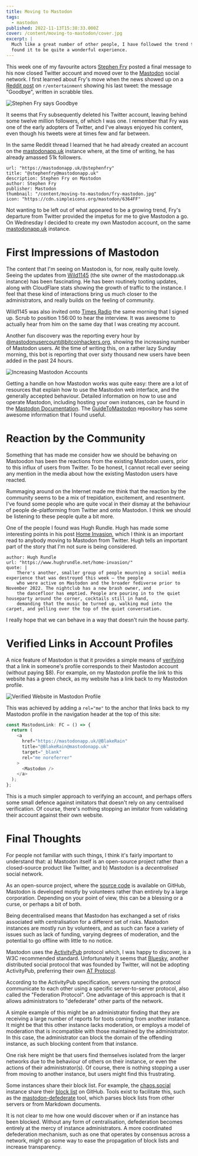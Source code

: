 ```yaml
---
title: Moving to Mastodon
tags:
  - mastodon
published: 2022-11-13T15:38:33.000Z
cover: /content/moving-to-mastodon/cover.jpg
excerpt: |
  Much like a great number of other people, I have followed the trend towards Mastodon, and have
  found it to be quite a wonderful experience.
---
```


This week one of my favourite actors [Stephen Fry] posted a final message to his now closed Twitter account and moved
over to the [Mastodon] social network. I first learned about Fry's move when the news showed up on a [Reddit post] on
`r/entertainment` showing his last tweet: the message "Goodbye", written in scrabble tiles.

![Stephen Fry says Goodbye](/content/moving-to-mastodon/fry-scrabble.jpg)

It seems that Fry subsequently deleted his Twitter account, leaving behind some twelve million followers, of which I was
one. I remember that Fry was one of the early adopters of Twitter, and I've always enjoyed his content, even though his
tweets were at times few and far between.

In the same Reddit thread I learned that he had already created an account on the [mastodonapp.uk] instance where, at
the time of writing, he has already amassed 51k followers.

```bookmark
url: "https://mastodonapp.uk/@stephenfry"
title: "@stephenfry@mastodonapp.uk"
description: Stephen Fry on Mastodon
author: Stephen Fry
publisher: Mastodon
thumbnail: "/content/moving-to-mastodon/fry-mastodon.jpg"
icon: "https://cdn.simpleicons.org/mastodon/6364FF"
```

Not wanting to be left out of what appeared to be a growing trend, Fry's departure from Twitter provided the impetus for
me to give Mastodon a go. On Wednesday I decided to create my own Mastodon account, on the same [mastodonapp.uk]
instance.

# First Impressions of Mastodon

The content that I'm seeing on Mastodon is, for now, really quite lovely. Seeing the updates from [Wild1145] (the site
owner of the mastodonapp.uk instance) has been fascinating. He has been routinely tooting updates, along with CloudFlare
stats showing the growth of traffic to the instance. I feel that these kind of interactions bring us much closer to the
administrators, and really builds on the feeling of community.

Wild1145 was also invited onto [Times Radio] the same morning that I signed up. Scrub to position 1:56:00 to hear the
interview. It was awesome to actually hear from him on the same day that I was creating my account.

Another fun discovery was the reporting every hour by [@mastodonusercount@bitcoinhackers.org], showing the increasing
number of Mastodon users. At the time of writing this, on a rather lazy Sunday morning, this bot is reporting that over
sixty thousand new users have been added in the past 24 hours.

![Increasing Mastodon Accounts](/content/moving-to-mastodon/example-user-count.jpg)

Getting a handle on how Mastodon works was quite easy: there are a lot of resources that explain how to use the Mastodon
web interface, and the generally accepted behaviour. Detailed information on how to use and operate Mastodon, including
hosting your own instances, can be found in the [Mastodon Documentation]. The [GuideToMastodon] repository has some
awesome information that I found useful.

# Reaction by the Community

Something that has made me consider how we should be behaving on Mastoodon has been the reactions from the existing
Mastodon users, prior to this influx of users from Twitter. To be honest, I cannot recall ever seeing any mention in the
media about how the existing Mastodon users have reacted.

Rummaging around on the Internet made me think that the reaction by the community seems to be a mix of trepidation,
excitement, and resentment. I've found some people who are quite vocal in their dismay at the behaviour of people
de-platforming from Twitter and onto Mastodon. I think we should be listening to these people quite a bit more.

One of the people I found was Hugh Rundle. Hugh has made some interesting points in his post [Home Invasion], which I
think is an important read to anybody moving to Mastodon from Twitter. Hugh tells an important part of the story that
I'm not sure is being considered.

```quote
author: Hugh Rundle
url: "https://www.hughrundle.net/home-invasion/"
quote: |
    There's another, smaller group of people mourning a social media experience that was destroyed this week — the people
    who were active on Mastodon and the broader fediverse prior to November 2022. The nightclub has a new brash owner, and
    the dancefloor has emptied. People are pouring in to the quiet houseparty around the corner, cocktails still in hand,
    demanding that the music be turned up, walking mud into the carpet, and yelling over the top of the quiet conversation.
```

I really hope that we can behave in a way that doesn't ruin the house party.

# Verified Links in Account Profiles

A nice feature of Mastodon is that it provides a simple means of [verifying] that a link in someone's profile
corresponds to their Mastodon account (without paying $8). For example, on my Mastodon profile the link to this website
has a green check, as my website has a link back to my Mastodon profile.

![Verified Website in Mastodon Profile](/content/moving-to-mastodon/verified-website.jpg)

This was achieved by adding a `rel="me"` to the anchor that links back to my Mastodon profile in the navigation header
at the top of this site:

```typescript
const MastodonLink: FC = () => {
  return (
    <a
      href="https://mastodonapp.uk/@BlakeRain"
      title="@BlakeRain@mastodonapp.uk"
      target="_blank"
      rel="me noreferrer"
    >
      <Mastodon />
    </a>
  );
};
```

This is a much simpler approach to verifying an account, and perhaps offers some small defence against imitators that
doesn't rely on any centralised verification. Of course, there's nothing stopping an imitator from validating their
account against their own website.

# Final Thoughts

For people not familiar with such things, I think it's fairly important to understand that: a) Mastodon itself is an
open-source project rather than a closed-source product like Twitter, and b) Mastodon is a _decentralised_ social
network.

As an open-source project, where the [source code] is available on GitHub, Mastodon is developed mostly by volunteers
rather than entirely by a large corporation. Depending on your point of view, this can be a blessing or a curse, or
perhaps a bit of both.

Being decentralised means that Mastodon has exchanged a set of risks associated with centralisation for a different set
of risks. Mastodon instances are mostly run by volunteers, and as such can face a variety of issues such as lack of
funding, varying degrees of moderation, and the potential to go offline with little to no notice.

Mastodon uses the [ActivityPub] protocol which, I was happy to discover, is a W3C recommended standard. Unfortunately it
seems that [Bluesky], another distributed social protocol that was founded by Twitter, will not be adopting ActivityPub,
preferring their own [AT Protocol].

According to the ActivityPub specification, servers running the protocol communicate to each other using a specific
server-to-server protocol, also called the "Federation Protocol". One advantage of this approach is that it allows
administrators to "defederate" other parts of the network.

A simple example of this might be an administrator finding that they are receiving a large number of reports for toots
coming from another instance. It might be that this other instance lacks moderation, or employs a model of moderation
that is incompatible with those maintained by the administrator. In this case, the administrator can block the domain of
the offending instance, as such blocking content from that instance.

One risk here might be that users find themselves isolated from the larger networks due to the behaviour of others on
their instance, or even the actions of their administrator(s). Of course, there is nothing stopping a user from moving
to another instance, but users might find this frustrating.

Some instances share their block list. For example, the [chaos.social] instance share their [block list] on GitHub.
Tools exist to facilitate this, such as the [mastodon-defederate] tool, which parses block lists from other servers or
from Markdown documents.

It is not clear to me how one would discover when or if an instance has been blocked. Without any form of
centralisation, defederation becomes entirely at the mercy of instance administrators. A more coordinated defederation
mechanism, such as one that operates by consensus across a network, might go some way to ease the propagation of block
lists and increase transparency.

[stephen fry]: https://en.wikipedia.org/wiki/Stephen_Fry
[mastodon]: https://joinmastodon.org
[reddit post]: https://www.reddit.com/r/entertainment/comments/yqfkne/stephen_fry_joins_celebrity_twitter_exodus_says/
[mastodonapp.uk]: https://mastodonapp.uk
[wild1145]: https://mastodonapp.uk/@wild1145
[times radio]: https://www.thetimes.co.uk/radio/show/20221109-11630/2022-11-09
[@mastodonusercount@bitcoinhackers.org]: https://bitcoinhackers.org/@mastodonusercount
[achieved]: https://github.com/BlakeRain/blakerain.com/blob/aa9d84610fef9640d7da45af93f74a38139b35b0/components/Navigation.tsx#L81-L92k
[mastodon documentation]: https://docs.joinmastodon.org
[guidetomastodon]: https://github.com/joyeusenoelle/GuideToMastodon
[home invasion]: https://www.hughrundle.net/home-invasion/
[source code]: https://github.com/mastodon/mastodon
[activitypub]: https://activitypub.rocks
[bluesky]: https://blueskyweb.org
[at protocol]: https://atproto.com/docs
[block list]: https://raw.githubusercontent.com/chaossocial/about/master/blocked_instances.md
[chaos.social]: https://chaos.social/about
[mastodon-defederate]: https://github.com/Anthchirp/mastodon-defederate
[verifying]: https://docs.joinmastodon.org/user/profile/
